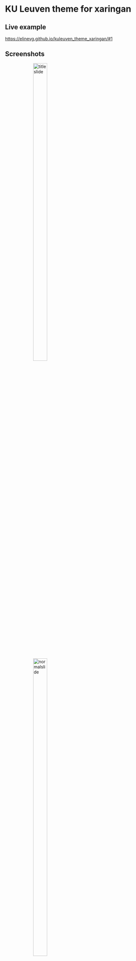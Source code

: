 # KU Leuven theme for xaringan

## Live example

https://elinevg.github.io/kuleuven_theme_xaringan/#1

## Screenshots

<div style = "float:left;">
<img src="https://elinevg.github.io/kuleuven_theme_xaringan/img/kuleuventheme_titleslide.png" align="right" alt="titleslide" width="50%" />

<img src="https://elinevg.github.io/kuleuven_theme_xaringan/img/kuleuventheme_normalslide.png" align="right" alt="normalslide" width="50%" />
</br></br>
<img src="https://elinevg.github.io/kuleuven_theme_xaringan/img/kuleuventheme_inverseslide.png" align="right" alt="inverseslide" width="50%" />

<img src="https://elinevg.github.io/kuleuven_theme_xaringan/img/kuleuventheme_finalslide.png" align="right" alt="finalslide" width="50%" />
</div>